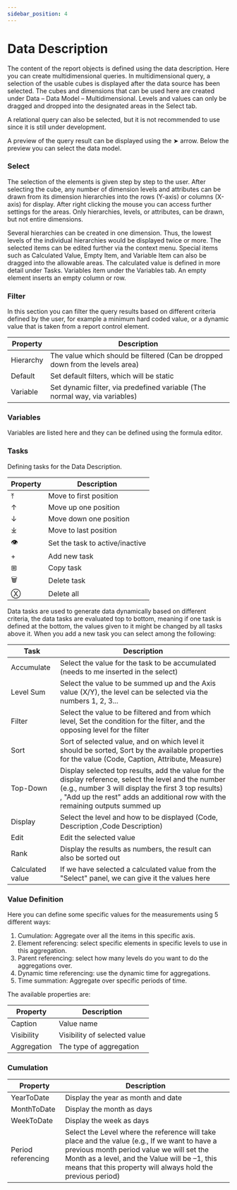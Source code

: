 ```yaml
---
sidebar_position: 4
---
```


# Data Description

The content of the report objects is defined using the data description. Here you can create multidimensional queries. In multidimensional query, a selection of the usable cubes is displayed after the data source has been selected. The cubes and dimensions that can be used here are created under Data – Data Model – Multidimensional. Levels and values can only be dragged and dropped into the designated areas in the Select tab.

A relational query can also be selected, but it is not recommended to use since it is still under development.

A preview of the query result can be displayed using the ➤ arrow. Below the preview you can select the data model.

### Select

The selection of the elements is given step by step to the user. After selecting the cube, any number of dimension levels and attributes can be drawn from its dimension hierarchies into the rows (Y-axis) or columns (X-axis) for display. After right clicking the mouse you can access further settings for the areas. Only hierarchies, levels, or attributes, can be drawn, but not entire dimensions.

Several hierarchies can be created in one dimension. Thus, the lowest levels of the individual hierarchies would be displayed twice or more. The selected items can be edited further via the context menu. Special items such as Calculated Value, Empty Item, and Variable Item can also be dragged into the allowable areas. The calculated value is defined in more detail under Tasks. Variables item under the Variables tab. An empty element inserts an empty column or row.

### Filter

In this section you can filter the query results based on different criteria defined by the user, for example a minimum hard coded value, or a dynamic value that is taken from a report control element.

| Property | Description |
| --- | --- |
| Hierarchy | The value which should be filtered (Can be dropped down from the levels area) |
| Default | Set default filters, which will be static |
| Variable | Set dynamic filter, via predefined variable (The normal way, via variables) |

### Variables

Variables are listed here and they can be defined using the formula editor.

### Tasks

Defining tasks for the Data Description.

| Property| Description |
| --- | --- |
| ⤒ | Move to first position |
| ↑ | Move up one position |
| ↓ | Move down one position |
| ⤓ | Move to last position |
| 👁 | Set the task to active/inactive |
| + | Add new task |
| ⊞ | Copy task |
| 🗑 | Delete task |
| Ⓧ | Delete all |

Data tasks are used to generate data dynamically based on different criteria, the data tasks are evaluated top to bottom, meaning if one task is defined at the bottom, the values given to it might be changed by all tasks above it. When you add a new task you can select among the following:

| Task | Description |
| --- | --- |
| Accumulate | Select the value for the task to be accumulated (needs to me inserted in the select) |
| Level Sum | Select the value to be summed up and the Axis value (X/Y), the level can be selected via the numbers 1, 2, 3... |
| Filter | Select the value to be filtered and from which level, Set the condition for the filter, and the opposing level for the filter |
| Sort | Sort of selected value, and on which level it should be sorted, Sort by the available properties for the value (Code, Caption, Attribute, Measure) |
| Top-Down | Display selected top results, add the value for the display reference, select the level and the number (e.g., number 3 will display the first 3 top results) , "Add up the rest" adds an additional row with the remaining outputs summed up |
| Display | Select the level and how to be displayed (Code, Description ,Code Description) |
| Edit | Edit the selected value |
| Rank | Display the results as numbers, the result can also be sorted out |
| Calculated value | If we have selected a calculated value from the "Select" panel, we can give it the values here |

### Value Definition

Here you can define some specific values for the measurements using 5 different ways:

1. Cumulation: Aggregate over all the items in this specific axis.
2. Element referencing: select specific elements in specific levels to use in this aggregation.
3. Parent referencing: select how many levels do you want to do the aggregations over.
4. Dynamic time referencing: use the dynamic time for aggregations.
5. Time summation: Aggregate over specific periods of time.

The available properties are:

| Property | Description |
| --- | --- |
| Caption | Value name |
| Visibility | Visibility of selected value |
| Aggregation | The type of aggregation |

### Cumulation

| Property | Description |
| --- | --- |
| YearToDate | Display the year as month and date |
| MonthToDate | Display the month as days |
| WeekToDate | Display the week as days |
| Period referencing | Select the Level where the reference will take place and the value (e.g., If we want to have a previous month period value we will set the Month as a level, and the Value will be –1, this means that this property will always hold the previous period) |
